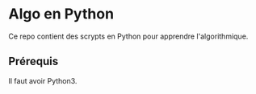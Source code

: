# Algo en Python

Ce repo contient des scrypts en Python pour apprendre l'algorithmique.

## Prérequis

Il faut avoir Python3.
